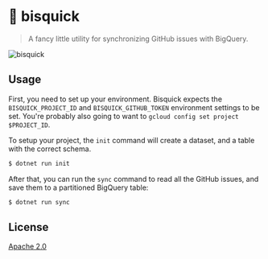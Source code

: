 # 🥞 bisquick
> A fancy little utility for synchronizing GitHub issues with BigQuery.

![bisquick](https://i.imgur.com/uS1kH7i.gif?noredirect)

## Usage

First, you need to set up your environment.  Bisquick expects the `BISQUICK_PROJECT_ID` and `BISQUICK_GITHUB_TOKEN` environment settings to be set. You're probably also going to want to `gcloud config set project $PROJECT_ID`.

To setup your project, the `init` command will create a dataset, and a table with the correct schema.

```sh
$ dotnet run init
```

After that, you can run the `sync` command to read all the GitHub issues, and save them to a partitioned BigQuery table:

```sh
$ dotnet run sync
```

## License
[Apache 2.0](LICENSE.md)

